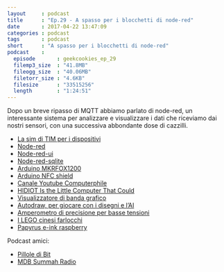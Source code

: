 ```yaml
---
layout     : podcast
title      : "Ep.29 - A spasso per i blocchetti di node-red" 
date       : 2017-04-22 13:47:09
categories : podcast
tags       : podcast 
short      : "A spasso per i blocchetti di node-red" 
podcast    :
  episode       : geekcookies_ep_29
  filemp3_size  : "41.8MB"
  fileogg_size  : "40.06MB"
  filetorr_size : "4.6KB"
  filesize      : "33515256"
  length        : "1:24:51"
---
```


Dopo un breve ripasso di MQTT abbiamo parlato di node-red, un interessante sistema per analizzare e visualizzare i dati che riceviamo dai nostri sensori, con una successiva abbondante dose di cazzilli.

<!-- more -->

- [La sim di TIM per i dispositivi](https://www.tim.it/offerte/mobile/servizi-mobile-e-app/tim-home-connect)
- [Node-red](https://nodered.org/)
- [Node-red-ui](http://flows.nodered.org/node/node-red-dashboard)
- [Node-red-sqlite](https://www.npmjs.com/package/node-red-node-sqlite)
- [Arduino MKRFOX1200](https://www.arduino.cc/en/Main.ArduinoBoardMKRFox1200)
- [Arduino NFC shield](http://www.arduino.org/products/shields/arduino-nfc-shield)
- [Canale Youtube Computerphile](https://www.youtube.com/channel/UC9-y-6csu5WGm29I7JiwpnA)
- [HIDIOT Is the Little Computer That Could](https://blog.hackster.io/hidiot-is-a-tiny-computer-that-packs-a-punch-21fe19aab9c5)
- [Visualizzatore di banda grafico](http://www.banggood.com/DIY-Big-Size-Touch-Control-225-Segment-LED-Digital-Equalizer-Music-Spectrum-Sound-Waves-Kit-p-1136534.html?rmmds%3Dhome-right-preorder)
- [Autodraw, per giocare con i disegni e l’AI](https://www.autodraw.com/)
- [Amperometro di precisione per basse tensioni](http://buff.ly/2oem2zi) 
- [I LEGO cinesi farlocchi](https://it.aliexpress.com/item/PG8025-The-Big-Bang-Theory-TBBT-Sheldon-Leonard-Penny-Howard-Rajesh-Amy-Bernadette-Leslie-Building-Blocks/32802039532.html)
- [Papyrus e-ink raspberry](https://shop.pimoroni.com/products/papirus-zero-epaper-eink-screen-phat-for-pi-zero)

Podcast amici:

- [Pillole di Bit](http://www.pilloledib.it/)
- [MDB Summah Radio](http://www.mdbsr.runtimeradio.it/author/mdbsr/)

